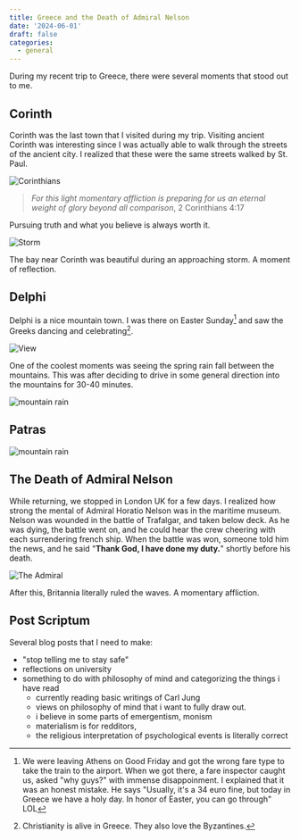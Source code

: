```yaml
---
title: Greece and the Death of Admiral Nelson
date: '2024-06-01'
draft: false
categories:
  - general
---
```


During my recent trip to Greece, there were several moments that stood out to me.

## Corinth

Corinth was the last town that I visited during my trip. Visiting ancient Corinth was interesting since I was actually able to walk through the streets of the ancient city. I realized that these were the same streets walked by St. Paul. 

![Corinthians](/posts/pics/europe-2024/corinthians.jpg)
>*For this light momentary affliction is preparing for us an eternal weight of glory beyond all comparison*, 2 Corinthians 4:17

Pursuing truth and what you believe is always worth it.

![Storm](/posts/pics/europe-2024/storm.jpg)

The bay near Corinth was beautiful during an approaching storm. A moment of reflection.

## Delphi

Delphi is a nice mountain town. I was there on Easter Sunday[^1] and saw the Greeks dancing and celebrating[^2]. 

[^1]: We were leaving Athens on Good Friday and got the wrong fare type to take the train to the airport. When we got there, a fare inspector caught us, asked "why guys?" with immense disappoinment. I explained that it was an honest mistake. He says "Usually, it's a 34 euro fine, but today in Greece we have a holy day. In honor of Easter, you can go through" LOL

[^2]: Christianity is alive in Greece. They also love the Byzantines.

![View](/posts/pics/europe-2024/delphi_and_itea.jpg)

One of the coolest moments was seeing the spring rain fall between the mountains. This was after deciding to drive in some general direction into the mountains for 30-40 minutes.

![mountain rain](/posts/pics/europe-2024/rain.jpg)

## Patras

![mountain rain](/posts/pics/europe-2024/patras.jpg)

## The Death of Admiral Nelson

While returning, we stopped in London UK for a few days. I realized how strong the mental of Admiral Horatio Nelson was in the maritime museum. Nelson was wounded in the battle of Trafalgar, and taken below deck. As he was dying, the battle went on, and he could hear the crew cheering with each surrendering french ship. When the battle was won, someone told him the  news, and he said "**Thank God, I have done my duty.**" shortly before his death. 

![The Admiral](/posts/pics/europe-2024/nelson.jpg)

After this, Britannia literally ruled the waves. A momentary affliction. 

## Post Scriptum

Several blog posts that I need to make:

- "stop telling me to stay safe"
- reflections on university
- something to do with philosophy of mind and categorizing the things i have read
	- currently reading basic writings of Carl Jung
	- views on philosophy of mind that i want to fully draw out. 
	- i believe in some parts of emergentism, monism
	- materialism is for redditors, 
	- the religious interpretation of psychological events is literally correct
